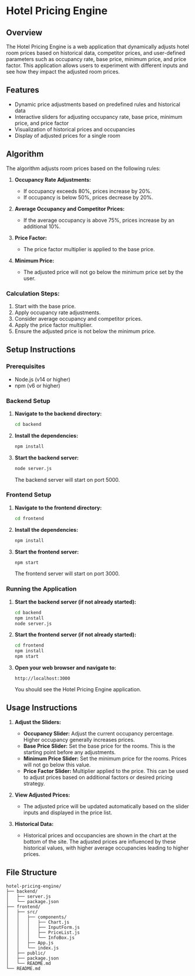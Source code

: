# Hotel Pricing Engine

## Overview

The Hotel Pricing Engine is a web application that dynamically adjusts hotel room prices based on historical data, competitor prices, and user-defined parameters such as occupancy rate, base price, minimum price, and price factor. This application allows users to experiment with different inputs and see how they impact the adjusted room prices.

## Features

- Dynamic price adjustments based on predefined rules and historical data
- Interactive sliders for adjusting occupancy rate, base price, minimum price, and price factor
- Visualization of historical prices and occupancies
- Display of adjusted prices for a single room

## Algorithm

The algorithm adjusts room prices based on the following rules:

1. **Occupancy Rate Adjustments:**
   - If occupancy exceeds 80%, prices increase by 20%.
   - If occupancy is below 50%, prices decrease by 20%.

2. **Average Occupancy and Competitor Prices:**
   - If the average occupancy is above 75%, prices increase by an additional 10%.

3. **Price Factor:**
   - The price factor multiplier is applied to the base price.

4. **Minimum Price:**
   - The adjusted price will not go below the minimum price set by the user.

### Calculation Steps:

1. Start with the base price.
2. Apply occupancy rate adjustments.
3. Consider average occupancy and competitor prices.
4. Apply the price factor multiplier.
5. Ensure the adjusted price is not below the minimum price.

## Setup Instructions

### Prerequisites

- Node.js (v14 or higher)
- npm (v6 or higher)

### Backend Setup

1. **Navigate to the backend directory:**

   ```bash
   cd backend
   ```

2. **Install the dependencies:**

   ```bash
   npm install
   ```

3. **Start the backend server:**

   ```bash
   node server.js
   ```

   The backend server will start on port 5000.

### Frontend Setup

1. **Navigate to the frontend directory:**

   ```bash
   cd frontend
   ```

2. **Install the dependencies:**

   ```bash
   npm install
   ```

3. **Start the frontend server:**

   ```bash
   npm start
   ```

   The frontend server will start on port 3000.

### Running the Application

1. **Start the backend server (if not already started):**

   ```bash
   cd backend
   npm install
   node server.js
   ```

2. **Start the frontend server (if not already started):**

   ```bash
   cd frontend
   npm install
   npm start
   ```

3. **Open your web browser and navigate to:**

   ```
   http://localhost:3000
   ```

   You should see the Hotel Pricing Engine application.

## Usage Instructions

1. **Adjust the Sliders:**

   - **Occupancy Slider:** Adjust the current occupancy percentage. Higher occupancy generally increases prices.
   - **Base Price Slider:** Set the base price for the rooms. This is the starting point before any adjustments.
   - **Minimum Price Slider:** Set the minimum price for the rooms. Prices will not go below this value.
   - **Price Factor Slider:** Multiplier applied to the price. This can be used to adjust prices based on additional factors or desired pricing strategy.

2. **View Adjusted Prices:**
   - The adjusted price will be updated automatically based on the slider inputs and displayed in the price list.

3. **Historical Data:**
   - Historical prices and occupancies are shown in the chart at the bottom of the site. The adjusted prices are influenced by these historical values, with higher average occupancies leading to higher prices.

## File Structure

```
hotel-pricing-engine/
├── backend/
│   ├── server.js
│   └── package.json
├── frontend/
│   ├── src/
│   │   ├── components/
│   │   │   ├── Chart.js
│   │   │   ├── InputForm.js
│   │   │   ├── PriceList.js
│   │   │   └── InfoBox.js
│   │   ├── App.js
│   │   └── index.js
│   ├── public/
│   ├── package.json
│   └── README.md
└── README.md
```